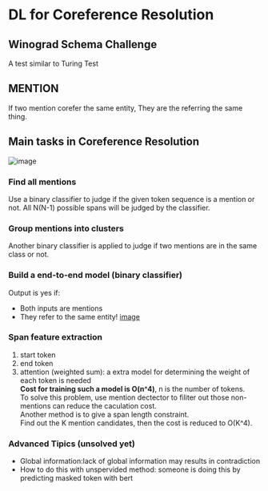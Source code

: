  # DL for Coreference Resolution
 
 ##  Winograd Schema Challenge
 A test similar to Turing Test  
 
 ## MENTION
 If two mention corefer the same entity, They are the referring the same thing.
  
 ## Main tasks in Coreference Resolution
 ![image](https://user-images.githubusercontent.com/48316842/134625099-25a2c451-1841-49b4-8aa2-c3b7c35cc2d2.png)
 
 ### Find all mentions
 Use a binary classifier to judge if the given token sequence is a mention or not.
 All N(N-1) possible spans will be judged by the classifier.

### Group mentions into clusters
Another binary classifier is applied to judge if two mentions are in the same class or not.  

### Build a end-to-end model (binary classifier)
Output is yes if:
- Both inputs are mentions
- They refer to the same entity!
[image](https://user-images.githubusercontent.com/48316842/134632889-845b5b7c-c6d2-45b4-b3a0-b28249316f15.png)

### Span feature extraction
1. start token
2. end token
3. attention (weighted sum): a extra model for determining the weight of each token is needed  
**Cost for training such a model is O(n^4)**, n is the number of tokens.  
To solve this problem, use mention dectector to filiter out those non-mentions can reduce the caculation cost.  
Another method is to give a span length constraint.  
Find out the K mention candidates, then the cost is reduced to O(K^4).  

### Advanced Tipics (unsolved yet)
- Global information:lack of global information may results in contradiction
- How to do this with unspervided method: someone is doing this by predicting masked token with bert
